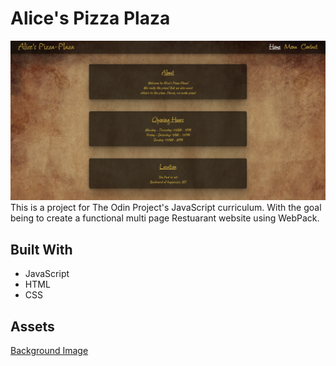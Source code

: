 # Alice's Pizza Plaza

![Image of homepage](./src/assets/Screenshot%202022-10-30%20at%2003.31.25.png)
This is a project for The Odin Project's JavaScript curriculum. With the goal being to create a functional multi page Restuarant website using WebPack. 

## Built With
* JavaScript
* HTML
* CSS

## Assets
[Background Image](https://www.pexels.com/photo/empty-brown-canvas-235985/)